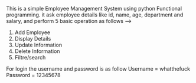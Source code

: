 This is a simple Employee Management System using python Functional programming. it ask employee details like id, name, age, department and salary, and perform 5 basic operation as follows -->
1) Add Employee 
2) Display Details
3) Update Information
4) Delete Information
5) Filtre/search 

For login the username and password is as follow
Username = whatthefuck
Password = 12345678
